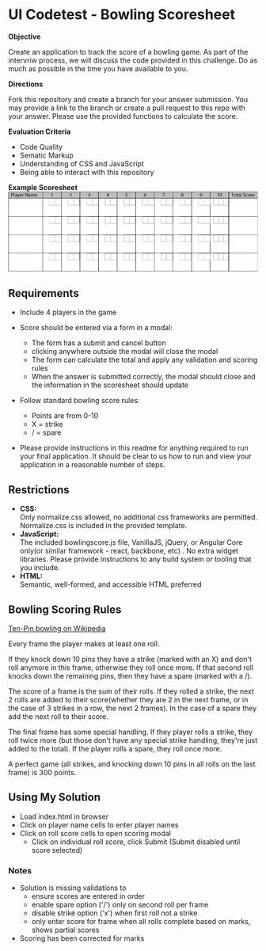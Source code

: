# UI Codetest - Bowling Scoresheet

__Objective__

Create an application to track the score of a bowling game. As part of the intervriw process, we will discuss the code provided in this challenge. Do as much as possible in the time you have available to you.

__Directions__

Fork this repository and create a branch for your answer submission. You may provide a link to the branch or create a pull request to this repo with your answer. Please use the provided functions to calculate the score.

__Evaluation Criteria__

- Code Quality
- Sematic Markup
- Understanding of CSS and JavaScript
- Being able to interact with this repository

__Example Scoresheet__
![Scoresheet example](scoresheet.png)

## Requirements
- Include 4 players in the game
- Score should be entered via a form in a modal:
  - The form has a submit and cancel button
  - clicking anywhere outside the modal will close the modal
  - The form can calculate the total and apply any validation and scoring rules
  - When the answer is submitted correctly, the modal should close and the information in the scoresheet should update
- Follow standard bowling score rules:
  - Points are from 0-10
  - X = strike
  - / = spare

- Please provide instructions in this readme for anything required to run your final application. It should be clear to us how to run and view your application in a reasonable number of steps.

## Restrictions

  - __CSS:__ <br />Only normalize.css allowed, no additional css frameworks are permitted. Normalize.css is included in the provided template.
  - __JavaScript:__ <br />The included bowlingscore.js file, VanillaJS, jQuery, or Angular Core only(or similar framework - react, backbone, etc) . No extra widget libraries. Please provide instructions to any build system or tooling that you include.
  - __HTML:__ <br />Semantic, well-formed, and accessible HTML preferred

## Bowling Scoring Rules

[Ten-Pin bowling on Wikipedia](https://en.wikipedia.org/wiki/Ten-pin_bowling)

Every frame the player makes at least one roll.

If they knock down 10 pins they have a strike (marked with an X) and don't roll anymore in this frame, otherwise they roll once more. If that second roll knocks down the remaining pins, then they have a spare (marked with a /).

The score of a frame is the sum of their rolls. If they rolled a strike, the next 2 rolls are added to their score(whether they are 2 in the next frame, or in the case of 3 strikes in a row, the next 2 frames). In the case of a spare
they add the next roll to their score.

The final frame has some special handling. If they player rolls a strike, they roll twice more (but those don't have any special strike handling, they're just added to the total). If the player rolls a spare, they roll once more.

A perfect game (all strikes, and knocking down 10 pins in all rolls on the last frame) is 300 points.

## Using My Solution

- Load index.html in browser
- Click on player name cells to enter player names
- Click on roll score cells to open scoring modal
  - Click on individual roll score, click Submit (Submit disabled until score selected)

### Notes

- Solution is missing validations to
  - ensure scores are entered in order
  - enable spare option ('/') only on second roll per frame
  - disable strike option ('x') when first roll not a strike
  - only enter score for frame when all rolls complete based on marks, shows partial scores
- Scoring has been corrected for marks
